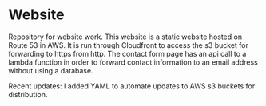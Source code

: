 # Website
Repository for website work. This website is a static website hosted on Route 53 in AWS. It is run through Cloudfront to access the s3 bucket for forwarding to https from http. The contact form page has an api call to a lambda function in order to forward contact information to an email address without using a database.

Recent updates: I added YAML to automate updates to AWS s3 buckets for distribution.
